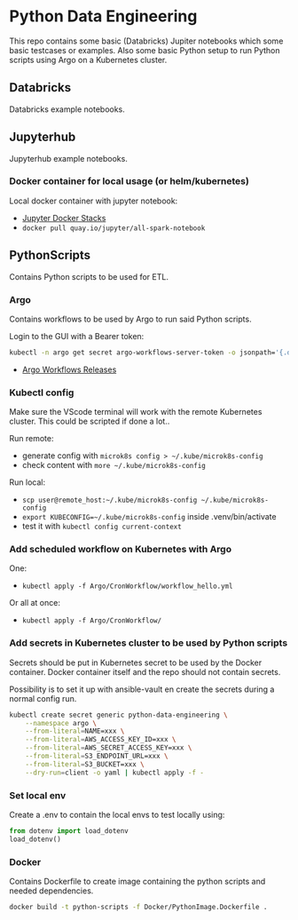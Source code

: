 # Python Data Engineering  

This repo contains some basic (Databricks) Jupiter notebooks which some basic testcases or examples. Also some basic Python setup to run Python scripts using Argo on a Kubernetes cluster.  

## Databricks  

Databricks example notebooks.  

## Jupyterhub  

Jupyterhub example notebooks.  

### Docker container for local usage (or helm/kubernetes)

Local docker container with jupyter notebook:

- [Jupyter Docker Stacks](https://jupyter-docker-stacks.readthedocs.io/en/latest/using/selecting.html)
- ```docker pull quay.io/jupyter/all-spark-notebook```

## PythonScripts

Contains Python scripts to be used for ETL.

### Argo

Contains workflows to be used by Argo to run said Python scripts.

Login to the GUI with a Bearer token:

```bash
kubectl -n argo get secret argo-workflows-server-token -o jsonpath='{.data.token}' | base64 --decode
```

- [Argo Workflows Releases](https://github.com/argoproj/argo-workflows/releases/)

### Kubectl config

Make sure the VScode terminal will work with the remote Kubernetes cluster. This could be scripted if done a lot..  

Run remote:
- generate config with ```microk8s config > ~/.kube/microk8s-config``` 
- check content with ```more ~/.kube/microk8s-config```

Run local:
- ```scp user@remote_host:~/.kube/microk8s-config ~/.kube/microk8s-config```
- ```export KUBECONFIG=~/.kube/microk8s-config``` inside .venv/bin/activate
- test it with ```kubectl config current-context```

### Add scheduled workflow on Kubernetes with Argo

One:  

- ```kubectl apply -f Argo/CronWorkflow/workflow_hello.yml```

Or all at once:

- ```kubectl apply -f Argo/CronWorkflow/```

### Add secrets in Kubernetes cluster to be used by Python scripts

Secrets should be put in Kubernetes secret to be used by the Docker container. Docker container itself and the repo should not contain secrets.  

Possibility is to set it up with ansible-vault en create the secrets during a normal config run. 

```bash
kubectl create secret generic python-data-engineering \
    --namespace argo \
    --from-literal=NAME=xxx \
    --from-literal=AWS_ACCESS_KEY_ID=xxx \
    --from-literal=AWS_SECRET_ACCESS_KEY=xxx \
    --from-literal=S3_ENDPOINT_URL=xxx \
    --from-literal=S3_BUCKET=xxx \
    --dry-run=client -o yaml | kubectl apply -f -
```

### Set local env

Create a .env to contain the local envs to test locally using:

```python
from dotenv import load_dotenv
load_dotenv()
```

### Docker

Contains Dockerfile to create image containing the python scripts and needed dependencies. 

```bash
docker build -t python-scripts -f Docker/PythonImage.Dockerfile .
```

